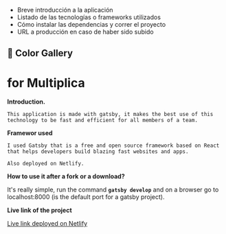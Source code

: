 - Breve introducción a la aplicación
- Listado de las tecnologías o frameworks utilizados
- Cómo instalar las dependencias y correr el proyecto
- URL a producción en caso de haber sido subido

## 🚀 Color Gallery 
# for Multiplica

 **Introduction.**

    This application is made with gatsby, it makes the best use of this technology to be fast and efficient for all members of a team.

  **Framewor used**

    I used Gatsby that is a free and open source framework based on React that helps developers build blazing fast websites and apps.

    Also deployed on Netlify. 

  **How to use it after a fork or a download?**

  It's really simple, run the command **`gatsby develop`** and on a browser go to localhost:8000 (is the default port for a gatsby project).

  **Live link of the project**

   [Live link deployed on Netlify](https://color-gallery-multiplica.netlify.com/)
   